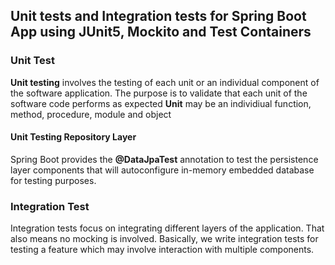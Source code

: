 ## Unit tests and Integration tests for Spring Boot App using JUnit5, Mockito and Test Containers

### Unit Test
**Unit testing** involves the testing of each unit or an individual component of the software application.
The purpose is to validate that each unit of the software code performs as expected
**Unit** may be an individiual function, method, procedure, module and object

#### Unit Testing Repository Layer
Spring Boot provides the **@DataJpaTest** annotation to test the persistence layer components that will autoconfigure in-memory embedded database for testing purposes.

### Integration Test
Integration tests focus on integrating different layers of the application. That also means no mocking is involved.
Basically, we write integration tests for testing a feature which may involve interaction with multiple components. 
